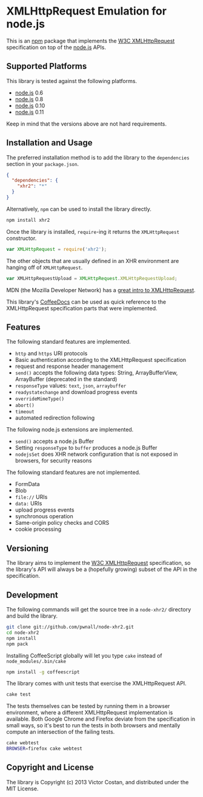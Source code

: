 # XMLHttpRequest Emulation for node.js

This is an [npm](https://npmjs.org/) package that implements the
[W3C XMLHttpRequest](http://www.w3.org/TR/XMLHttpRequest/) specification on top
of the [node.js](http://nodejs.org/) APIs.


## Supported Platforms

This library is tested against the following platforms.

* [node.js](http://nodejs.org/) 0.6
* [node.js](http://nodejs.org/) 0.8
* [node.js](http://nodejs.org/) 0.10
* [node.js](http://nodejs.org/) 0.11

Keep in mind that the versions above are not hard requirements.


## Installation and Usage

The preferred installation method is to add the library to the `dependencies`
section in your `package.json`.

```json
{
  "dependencies": {
    "xhr2": "*"
  }
}
```

Alternatively, `npm` can be used to install the library directly.

```bash
npm install xhr2
```

Once the library is installed, `require`-ing it returns the `XMLHttpRequest`
constructor.

```javascript
var XMLHttpRequest = require('xhr2');
```

The other objects that are usually defined in an XHR environment are hanging
off of `XMLHttpRequest`.

```javascript
var XMLHttpRequestUpload = XMLHttpRequest.XMLHttpRequestUpload;
```

MDN (the Mozilla Developer Network) has a
[great intro to XMLHttpRequest](https://developer.mozilla.org/en-US/docs/DOM/XMLHttpRequest/Using_XMLHttpRequest).

This library's [CoffeeDocs](http://coffeedoc.info/github/pwnall/node-xhr2/) can
be used as quick reference to the XMLHttpRequest specification parts that were
implemented.


## Features

The following standard features are implemented.

* `http` and `https` URI protocols
* Basic authentication according to the XMLHttpRequest specification
* request and response header management
* `send()` accepts the following data types: String, ArrayBufferView,
  ArrayBuffer (deprecated in the standard)
* `responseType` values: `text`, `json`, `arraybuffer`
* `readystatechange` and download progress events
* `overrideMimeType()`
* `abort()`
* `timeout`
* automated redirection following

The following node.js extensions are implemented.

* `send()` accepts a node.js Buffer
* Setting `responseType` to `buffer` produces a node.js Buffer
* `nodejsSet` does XHR network configuration that is not exposed in browsers,
  for security reasons

The following standard features are not implemented.

* FormData
* Blob
* `file://` URIs
* `data:` URIs
* upload progress events
* synchronous operation
* Same-origin policy checks and CORS
* cookie processing


## Versioning

The library aims to implement the
[W3C XMLHttpRequest](http://www.w3.org/TR/XMLHttpRequest/) specification, so
the library's API will always be a (hopefully growing) subset of the API in the
specification.


## Development

The following commands will get the source tree in a `node-xhr2/` directory and
build the library.

```bash
git clone git://github.com/pwnall/node-xhr2.git
cd node-xhr2
npm install
npm pack
```

Installing CoffeeScript globally will let you type `cake` instead of
`node_modules/.bin/cake`

```bash
npm install -g coffeescript
```

The library comes with unit tests that exercise the XMLHttpRequest API.

```bash
cake test
```

The tests themselves can be tested by running them in a browser environment,
where a different XMLHttpRequest implementation is available. Both Google
Chrome and Firefox deviate from the specification in small ways, so it's best
to run the tests in both browsers and mentally compute an intersection of the
failing tests.

```bash
cake webtest
BROWSER=firefox cake webtest
```


## Copyright and License

The library is Copyright (c) 2013 Victor Costan, and distributed under the MIT
License.
